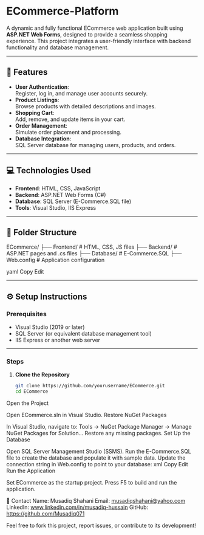 # ECommerce-Platform

A dynamic and fully functional ECommerce web application built using **ASP.NET Web Forms**, designed to provide a seamless shopping experience. This project integrates a user-friendly interface with backend functionality and database management.

---

## 🌟 Features

- **User Authentication**:  
  Register, log in, and manage user accounts securely.
- **Product Listings**:  
  Browse products with detailed descriptions and images.
- **Shopping Cart**:  
  Add, remove, and update items in your cart.
- **Order Management**:  
  Simulate order placement and processing.
- **Database Integration**:  
  SQL Server database for managing users, products, and orders.

---

## 💻 Technologies Used

- **Frontend**: HTML, CSS, JavaScript  
- **Backend**: ASP.NET Web Forms (C#)  
- **Database**: SQL Server (E-Commerce.SQL file)  
- **Tools**: Visual Studio, IIS Express  

---

## 📂 Folder Structure

ECommerce/ ├── Frontend/ # HTML, CSS, JS files 
├── Backend/ # ASP.NET pages and .cs files 
├── Database/ # E-Commerce.SQL 
├── Web.config # Application configuration

yaml
Copy
Edit

---

## ⚙️ Setup Instructions

### Prerequisites

- Visual Studio (2019 or later)  
- SQL Server (or equivalent database management tool)  
- IIS Express or another web server  

---

### Steps

1. **Clone the Repository**  
   ```bash
   git clone https://github.com/yourusername/ECommerce.git
   cd ECommerce
Open the Project

Open ECommerce.sln in Visual Studio.
Restore NuGet Packages

In Visual Studio, navigate to:
Tools → NuGet Package Manager → Manage NuGet Packages for Solution...
Restore any missing packages.
Set Up the Database

Open SQL Server Management Studio (SSMS).
Run the E-Commerce.SQL file to create the database and populate it with sample data.
Update the connection string in Web.config to point to your database:
xml
Copy
Edit
<connectionStrings>
  <add name="DefaultConnection" connectionString="Your_Connection_String_Here" />
</connectionStrings>
Run the Application

Set ECommerce as the startup project.
Press F5 to build and run the application.




👤 Contact
Name: Musadiq Shahani
Email: musadiqshahani@yahoo.com
LinkedIn: www.linkedin.com/in/musadiq-hussain
GitHub: https://github.com/Musadiq071


Feel free to fork this project, report issues, or contribute to its development! 
